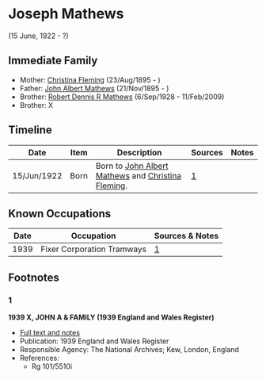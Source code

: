 ﻿---
layout: person
subject_key: i98232688
permalink: /people/i98232688
---

# Joseph Mathews
(15 June, 1922 - ?)

## Immediate Family

* Mother: [Christina Fleming](./@89446044@-christina-fleming-b1895-8-23-d.md) (23/Aug/1895 - )
* Father: [John Albert Mathews](./@5643892@-john-albert-mathews-b1895-11-21-d.md) (21/Nov/1895 - )
* Brother: [Robert Dennis R Mathews](./@58223940@-robert-dennis-r-mathews-b1928-9-6-d2009-2-11.md) (6/Sep/1928 - 11/Feb/2009)
* Brother: X

## Timeline

Date | Item | Description | Sources | Notes
---|---|---|---|---
15/Jun/1922 | Born | Born to [John Albert Mathews](./@5643892@-john-albert-mathews-b1895-11-21-d.md) and [Christina Fleming](./@89446044@-christina-fleming-b1895-8-23-d.md). | [1](#1) | 

## Known Occupations

Date | Occupation | Sources & Notes
---|---|---
1939 | Fixer Corporation Tramways | [1](#1)

## Footnotes

### 1

**1939 X, JOHN A & FAMILY (1939 England and Wales Register)**

* [Full text and notes](../sources/@8791600@-1939-mathews,-john-a-&-family-1939-england-and-wales-register-.md)
* Publication: 1939 England and Wales Register
* Responsible Agency: The National Archives; Kew, London, England
* References: 
  * Rg 101/5510i

